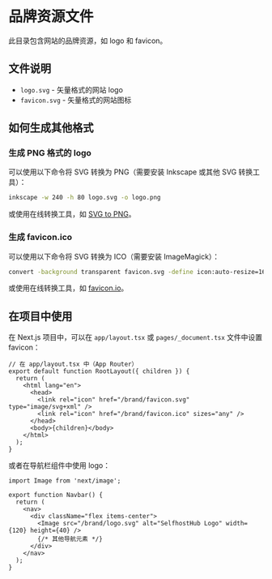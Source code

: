 # 品牌资源文件

此目录包含网站的品牌资源，如 logo 和 favicon。

## 文件说明

- `logo.svg` - 矢量格式的网站 logo
- `favicon.svg` - 矢量格式的网站图标

## 如何生成其他格式

### 生成 PNG 格式的 logo

可以使用以下命令将 SVG 转换为 PNG（需要安装 Inkscape 或其他 SVG 转换工具）：

```bash
inkscape -w 240 -h 80 logo.svg -o logo.png
```

或使用在线转换工具，如 [SVG to PNG](https://svgtopng.com/)。

### 生成 favicon.ico

可以使用以下命令将 SVG 转换为 ICO（需要安装 ImageMagick）：

```bash
convert -background transparent favicon.svg -define icon:auto-resize=16,32,48,64 favicon.ico
```

或使用在线转换工具，如 [favicon.io](https://favicon.io/)。

## 在项目中使用

在 Next.js 项目中，可以在 `app/layout.tsx` 或 `pages/_document.tsx` 文件中设置 favicon：

```tsx
// 在 app/layout.tsx 中（App Router）
export default function RootLayout({ children }) {
  return (
    <html lang="en">
      <head>
        <link rel="icon" href="/brand/favicon.svg" type="image/svg+xml" />
        <link rel="icon" href="/brand/favicon.ico" sizes="any" />
      </head>
      <body>{children}</body>
    </html>
  );
}
```

或者在导航栏组件中使用 logo：

```tsx
import Image from 'next/image';

export function Navbar() {
  return (
    <nav>
      <div className="flex items-center">
        <Image src="/brand/logo.svg" alt="SelfhostHub Logo" width={120} height={40} />
        {/* 其他导航元素 */}
      </div>
    </nav>
  );
}
``` 